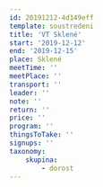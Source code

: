 ```yaml
---
id: 20191212-4d149eff
template: soustredeni
title: 'VT Sklené'
start: '2019-12-12'
end: '2019-12-15'
place: Sklené
meetTime: ''
meetPlace: ''
transport: ''
leader: ''
note: ''
return: ''
price: ''
program: ''
thingsToTake: ''
signups: ''
taxonomy:
    skupina:
        - dorost
---
```

